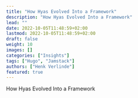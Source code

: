 ```yaml
---
title: "How Hyas Evolved Into a Framework"
description: "How Hyas Evolved Into a Framework"
lead: ""
date: 2022-10-05T11:48:59+02:00
lastmod: 2022-10-05T11:48:59+02:00
draft: false
weight: 10
images: []
categories: ["Insights"]
tags: ["Hugo", "Jamstack"]
authors: ["Henk Verlinde"]
featured: true
---
```


How Hyas Evolved Into a Framework
